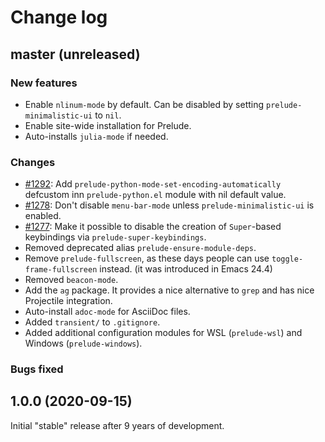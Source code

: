 # Change log

## master (unreleased)

### New features

* Enable `nlinum-mode` by default. Can be disabled by setting `prelude-minimalistic-ui` to `nil`.
* Enable site-wide installation for Prelude.
* Auto-installs `julia-mode` if needed.

### Changes

* [#1292](https://github.com/bbatsov/prelude/issues/1292): Add `prelude-python-mode-set-encoding-automatically` defcustom inn `prelude-python.el` module with nil default value.
* [#1278](https://github.com/bbatsov/prelude/issues/1278): Don't disable `menu-bar-mode` unless `prelude-minimalistic-ui` is enabled.
* [#1277](https://github.com/bbatsov/prelude/issues/1277): Make it possible to disable the creation of `Super`-based keybindings via `prelude-super-keybindings`.
* Removed deprecated alias `prelude-ensure-module-deps`.
* Remove `prelude-fullscreen`, as these days people can use `toggle-frame-fullscreen` instead. (it was introduced in Emacs 24.4)
* Removed `beacon-mode`.
* Add the `ag` package. It provides a nice alternative to `grep` and has nice Projectile integration.
* Auto-install `adoc-mode` for AsciiDoc files.
* Added `transient/` to `.gitignore`.
* Added additional configuration modules for WSL (`prelude-wsl`) and Windows (`prelude-windows`).

### Bugs fixed

## 1.0.0 (2020-09-15)

Initial "stable" release after 9 years of development.
